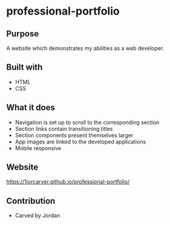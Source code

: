 # professional-portfolio

## Purpose
A website which demonstrates my abilities as a web developer. 

## Built with
* HTML
* CSS

## What it does
- Navigation is set up to scroll to the corresponding section
- Section links contain transitioning titles
- Section components present themselves larger
- App images are linked to the developed applications
- Mobile responsive

## Website
 https://1jorcarver.github.io/professional-portfolio/

## Contribution
* Carved by Jordan
